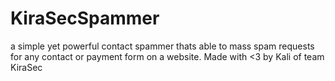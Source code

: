 # KiraSecSpammer
a simple yet powerful contact spammer thats able to mass spam requests for any contact or payment form on a website. Made with &lt;3 by Kali of team KiraSec
